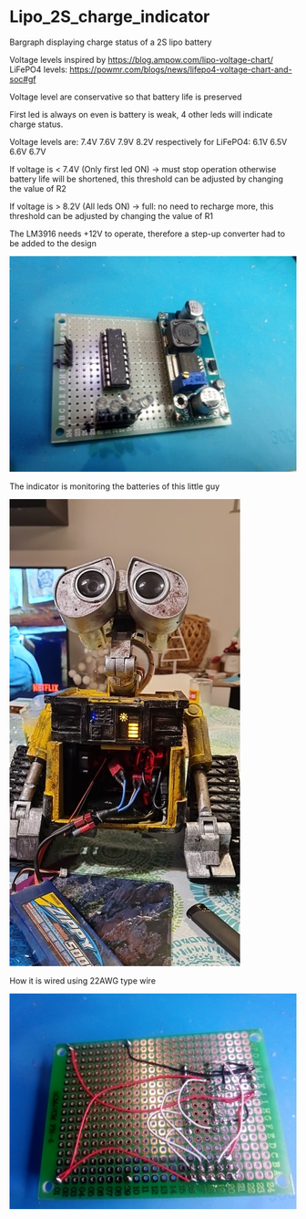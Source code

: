# Lipo_2S_charge_indicator

Bargraph displaying charge status of a 2S lipo battery

Voltage levels inspired by https://blog.ampow.com/lipo-voltage-chart/ LiFePO4 levels: https://powmr.com/blogs/news/lifepo4-voltage-chart-and-soc#gf

Voltage level are conservative so that battery life is preserved

First led is always on even is battery is weak, 4 other leds will indicate charge status.

Voltage levels are: 7.4V  7.6V  7.9V  8.2V   respectively for LiFePO4:  6.1V   6.5V   6.6V   6.7V

If voltage is < 7.4V  (Only first led ON) -> must stop operation otherwise battery life will be shortened, this threshold can be adjusted by changing the value of R2

If voltage is > 8.2V (All leds ON) -> full: no need to recharge more, this threshold can be adjusted by changing the value of R1

The LM3916 needs +12V to operate, therefore a step-up converter had to be added to the design

![Photo](Documents/component_side.jpg)

The indicator is monitoring the batteries of this little guy

![Photo](Documents/Robot.jpg)

How it is wired using 22AWG type wire

![Photo](Documents/solder_side.jpg)

